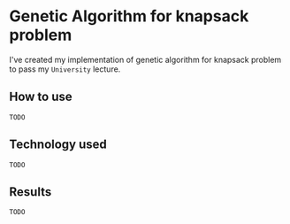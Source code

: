 # Genetic Algorithm for knapsack problem
I've created my implementation of genetic algorithm for knapsack problem to pass my `University` lecture.

## How to use
`TODO`

## Technology used
`TODO`

## Results
`TODO`